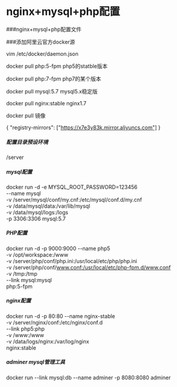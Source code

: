 # nginx+mysql+php配置

###nginx+mysql+php配置文件


###添加阿里云官方docker源

vim /etc/docker/daemon.json


docker pull php:5-fpm     php5的statble版本

docker pull php:7-fpm     php7的某个版本

docker pull mysql:5.7     mysql5.x稳定版

docker pull nginx:stable  nginx1.7

docker pull 镜像

{
  "registry-mirrors": ["https://x7e3y83k.mirror.aliyuncs.com"]
}


##### 配置目录预设环境

/server

##### mysql配置

docker run -d -e MYSQL_ROOT_PASSWORD=123456 \
--name mysql \
-v /server/mysql/conf/my.cnf:/etc/mysql/conf.d/my.cnf \
-v /data/mysql/data:/var/lib/mysql \
-v /data/mysql/logs:/logs \
-p 3306:3306 mysql:5.7

##### PHP配置

docker run -d -p 9000:9000 --name php5 \
-v /opt/workspace:/www \
-v /server/php/conf/php.ini:/usr/local/etc/php/php.ini \
-v /server/php/conf/www.conf:/usr/local/etc/php-fpm.d/www.conf \
-v /tmp:/tmp \
--link mysql:mysql \
php:5-fpm

##### nginx配置

docker run -d -p 80:80 --name nginx-stable \
-v /server/nginx/conf:/etc/nginx/conf.d \
--link php5:php \
-v /www:/www \
-v /data/logs/nginx:/var/log/nginx \
nginx:stable

##### adminer mysql管理工具

docker run --link mysql:db --name adminer -p 8080:8080 adminer

